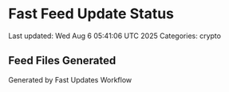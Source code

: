 # Fast Feed Update Status
Last updated: Wed Aug  6 05:41:06 UTC 2025
Categories: crypto

## Feed Files Generated

Generated by Fast Updates Workflow
